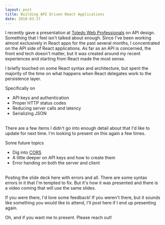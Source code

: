 ```yaml
---
layout: post
title: Building API Driven React Applications
date: 2018-03-17
---
```



I recently gave a presentation at [Toledo Web Professionals](https://www.meetup.com/Toledo-Web-Professionals/events/245860955/) on API design. Something that I feel isn't talked about enough. Since I've been working almost exclusively in React apps for the past several months, I concentrated on the API side of React applications. As far as an API is concerned, the front end tech doesn't matter, but it was created around my recent experiences and starting from React made the most sense.

<!--more-->

I briefly touched on some React syntax and architecture, but spent the majority of the time on what happens when React delegates work to the persistence layer.

Specifically on  

* API keys and authentication
* Proper HTTP status codes
* Reducing server calls and latency
* Serializing JSON

<br>
There are a few items I didn't go into enough detail about that I'd like to update for next time. I'm looking to present on this again a few times.

Some future topics  

* Dig into [CORS](https://developer.mozilla.org/en-US/docs/Web/HTTP/CORS)
* A little deeper on API keys and how to create them
* Error handing on both the server and client

<br>
Posting the slide deck here with errors and all. There are some syntax errors in it that I'm tempted to fix. But it's how it was presented and there is a video coming that will use the same slides.

If you were there, I'd love some feedback! If you weren't there, but it sounds like something you would like to attend, I'll post here if I end up presenting again.

Oh, and if you want me to present. Please reach out!

<script async class="speakerdeck-embed" data-id="5a81e2caf9614209a9840f1aa7317a2d" data-ratio="1.33333333333333" src="//speakerdeck.com/assets/embed.js"></script>




